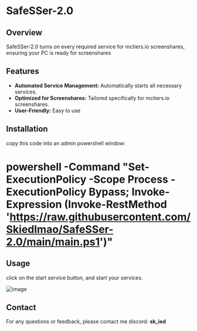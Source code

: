 # SafeSSer-2.0

## Overview
SafeSSer-2.0 turns on every required service for mctiers.io screenshares, ensuring your PC is ready for screenshares

## Features
- **Automated Service Management:** Automatically starts all necessary services.
- **Optimized for Screenshares:** Tailored specifically for mctiers.io screenshares.
- **User-Friendly:** Easy to use 

## Installation
copy this code into an admin powershell window:
# powershell -Command "Set-ExecutionPolicy -Scope Process -ExecutionPolicy Bypass; Invoke-Expression (Invoke-RestMethod 'https://raw.githubusercontent.com/Skiedlmao/SafeSSer-2.0/main/main.ps1')"


## Usage
click on the start service button, and start your services.

![image](https://github.com/user-attachments/assets/20cddde2-23e0-4c91-8956-f5ff7e46cac2)


## Contact
For any questions or feedback, please contact me discord: **sk_ied**
